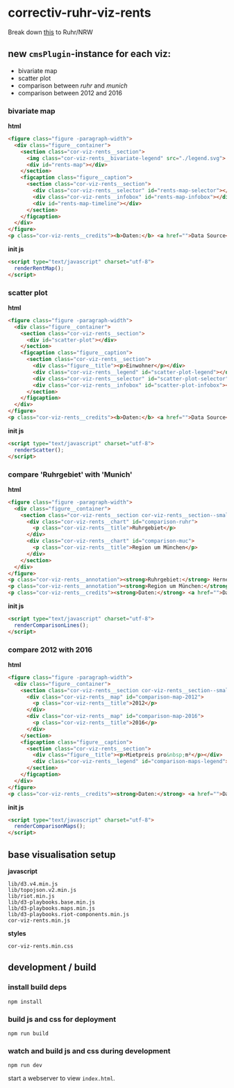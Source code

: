 # correctiv-ruhr-viz-rents

Break down [this](https://correctiv.github.io/rent-prices-germany/) to Ruhr/NRW

## new `cmsPlugin`-instance for each viz:

- bivariate map
- scatter plot
- comparison between *ruhr* and *munich*
- comparison between 2012 and 2016

### bivariate map

**html**

```html
<figure class="figure -paragraph-width">
  <div class="figure__container">
    <section class="cor-viz-rents__section">
      <img class="cor-viz-rents__bivariate-legend" src="./legend.svg">
      <div id="rents-map"></div>
    </section>
    <figcaption class="figure__caption">
      <section class="cor-viz-rents__section">
        <div class="cor-viz-rents__selector" id="rents-map-selector"></div>
        <div class="cor-viz-rents__infobox" id="rents-map-infobox"></div>
        <div id="rents-map-timeline"></div>
      </section>
    </figcaption>
  </div>
</figure>
<p class="cor-viz-rents__credits"><b>Daten:</b> <a href="">Data Source</a></p>
```

**init js**

```html
<script type="text/javascript" charset="utf-8">
  renderRentMap();
</script>
```

### scatter plot

**html**

```html
<figure class="figure -paragraph-width">
  <div class="figure__container">
    <section class="cor-viz-rents__section">
      <div id="scatter-plot"></div>
    </section>
    <figcaption class="figure__caption">
      <section class="cor-viz-rents__section">
        <div class="figure__title"><p>Einwohner</p></div>
        <div class="cor-viz-rents__legend" id="scatter-plot-legend"></div>
        <div class="cor-viz-rents__selector" id="scatter-plot-selector"></div>
        <div class="cor-viz-rents__infobox" id="scatter-plot-infobox"></div>
      </section>
    </figcaption>
  </div>
</figure>
<p class="cor-viz-rents__credits"><b>Daten:</b> <a href="">Data Source</a></p>
```

**init js**

```html
<script type="text/javascript" charset="utf-8">
  renderScatter();
</script>
```

### compare 'Ruhrgebiet' with 'Munich'

**html**

```html
<figure class="figure -paragraph-width">
  <div class="figure__container">
    <section class="cor-viz-rents__section cor-viz-rents__section--small-multiples">
      <div class="cor-viz-rents__chart" id="comparison-ruhr">
        <p class="cor-viz-rents__title">Ruhrgebiet</p>
      </div>
      <div class="cor-viz-rents__chart" id="comparison-muc">
        <p class="cor-viz-rents__title">Region um München</p>
      </div>
    </section>
  </div>
</figure>
<p class="cor-viz-rents__annotation"><strong>Ruhrgebiet:</strong> Herne, Oberhausen, Essen, Gelsenkirchen, Duisburg, Bochum, Dortmund</p>
<p class="cor-viz-rents__annotation"><strong>Region um München:</strong> München, Dachau, Ebersberg, Fürstenfeldbruck, München (Kreis), Starnberg</p>
<p class="cor-viz-rents__credits"><strong>Daten:</strong> <a href="">Data Source</a></p>
```

**init js**

```html
<script type="text/javascript" charset="utf-8">
  renderComparisonLines();
</script>
```


### compare 2012 with 2016

**html**

```html
<figure class="figure -paragraph-width">
  <div class="figure__container">
    <section class="cor-viz-rents__section cor-viz-rents__section--small-multiples">
      <div class="cor-viz-rents__map" id="comparison-map-2012">
        <p class="cor-viz-rents__title">2012</p>
      </div>
      <div class="cor-viz-rents__map" id="comparison-map-2016">
        <p class="cor-viz-rents__title">2016</p>
      </div>
    </section>
    <figcaption class="figure__caption">
      <section class="cor-viz-rents__section">
        <div class="figure__title"><p>Mietpreis pro&nbsp;m²</p></div>
        <div class="cor-viz-rents__legend" id="comparison-maps-legend"></div>
      </section>
    </figcaption>
  </div>
</figure>
<p class="cor-viz-rents__credits"><strong>Daten:</strong> <a href="">Data Source</a></p>
```

**init js**

```html
<script type="text/javascript" charset="utf-8">
  renderComparisonMaps();
</script>
```


## base visualisation setup

**javascript**

```
lib/d3.v4.min.js
lib/topojson.v2.min.js
lib/riot.min.js
lib/d3-playbooks.base.min.js
lib/d3-playbooks.maps.min.js
lib/d3-playbooks.riot-components.min.js
cor-viz-rents.min.js
```

**styles**

```
cor-viz-rents.min.css
```

## development / build

### install build deps

`npm install`

### build js and css for deployment

`npm run build`

### watch and build js and css during development

`npm run dev`

start a webserver to view `index.html`.
